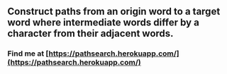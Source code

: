 ## Construct paths from an origin word to a target word where intermediate words differ by a character from their adjacent words.

### Find me at [https://pathsearch.herokuapp.com/](https://pathsearch.herokuapp.com/)